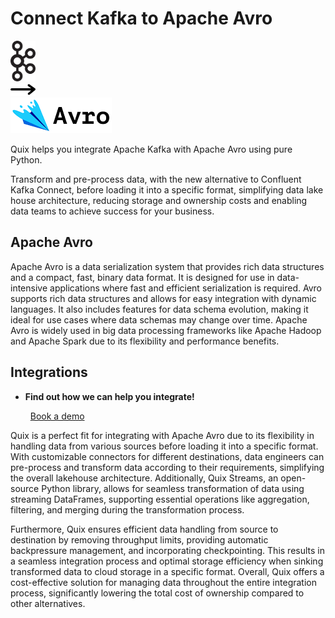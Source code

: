 # Connect Kafka to Apache Avro

<div class="connect-images cards blog-grid-card" markdown>
<div>
<img src="../images/kafka_logo.png" width="40px" />
</div>
<div>
<img src="../images/arrow.svg" width="40px" />
</div>
<div>
<img src="./images/apache-avro_1.jpg" />
</div>
</div>

Quix helps you integrate Apache Kafka with Apache Avro using pure Python.

Transform and pre-process data, with the new alternative to Confluent Kafka Connect, before loading it into a specific format, simplifying data lake house architecture, reducing storage and ownership costs and enabling data teams to achieve success for your business.

## Apache Avro

Apache Avro is a data serialization system that provides rich data structures and a compact, fast, binary data format. It is designed for use in data-intensive applications where fast and efficient serialization is required. Avro supports rich data structures and allows for easy integration with dynamic languages. It also includes features for data schema evolution, making it ideal for use cases where data schemas may change over time. Apache Avro is widely used in big data processing frameworks like Apache Hadoop and Apache Spark due to its flexibility and performance benefits.

## Integrations

<div class="grid cards" markdown>

- __Find out how we can help you integrate!__

    <a class="md-button md-button--primary" href="https://quix.io/book-a-demo" target="_blank" style="margin:.5rem;">Book a demo</a>

</div>


Quix is a perfect fit for integrating with Apache Avro due to its flexibility in handling data from various sources before loading it into a specific format. With customizable connectors for different destinations, data engineers can pre-process and transform data according to their requirements, simplifying the overall lakehouse architecture. Additionally, Quix Streams, an open-source Python library, allows for seamless transformation of data using streaming DataFrames, supporting essential operations like aggregation, filtering, and merging during the transformation process.

Furthermore, Quix ensures efficient data handling from source to destination by removing throughput limits, providing automatic backpressure management, and incorporating checkpointing. This results in a seamless integration process and optimal storage efficiency when sinking transformed data to cloud storage in a specific format. Overall, Quix offers a cost-effective solution for managing data throughout the entire integration process, significantly lowering the total cost of ownership compared to other alternatives.

